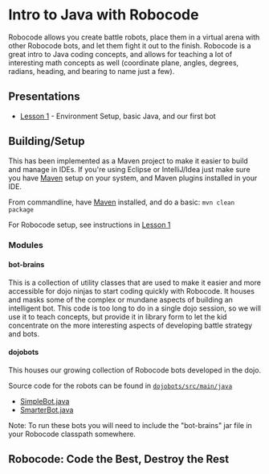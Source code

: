 # Intro to Java with Robocode
Robocode allows you create battle robots, place them in a virtual arena with other
Robocode bots, and let them fight it out to the finish.  Robocode is a great intro to Java coding concepts,
and allows for teaching a lot of interesting math concepts as well (coordinate plane, angles, degrees, radians,
heading, and bearing to name just a few).

## Presentations
- [Lesson 1](http://goo.gl/7ICTZ1) - Environment Setup, basic Java, and our first bot

## Building/Setup
This has been implemented as a Maven project to make it easier to build and manage in IDEs.  If you're using Eclipse
or IntelliJ/Idea just make sure you have [Maven](http://maven.apache.org/) setup on your system, and Maven plugins installed
in your IDE.

From commandline, have [Maven](http://maven.apache.org/) installed, and do a basic: ``mvn clean package``

For Robocode setup, see instructions in [Lesson 1](http://goo.gl/7ICTZ1)

### Modules
#### bot-brains
This is a collection of utility classes that are used to make it easier and more accessible for dojo ninjas to start
coding quickly with Robocode.  It houses and masks some of the complex or mundane aspects of building an intelligent
bot.  This code is too long to do in a single dojo session, so we will use it to teach concepts, but provide it in
library form to let the kid concentrate on the more interesting aspects of developing battle strategy and bots.

#### dojobots
This houses our growing collection of Robocode bots developed in the dojo.

Source code for the robots can be found in [``dojobots/src/main/java``](https://github.com/rvacoderdojo/lessons/tree/master/robocode/java-with-robocode/dojobots/src/main/java)

- [SimpleBot.java](https://github.com/rvacoderdojo/lessons/blob/master/robocode/java-with-robocode/dojobots/src/main/java/coderdojo/bots/simple/SimpleBot.java)
- [SmarterBot.java](https://github.com/rvacoderdojo/lessons/blob/master/robocode/java-with-robocode/dojobots/src/main/java/coderdojo/bots/smart/SmarterBot.java)

Note: To run these bots you will need to include the "bot-brains" jar file in your Robocode classpath somewhere.

## Robocode: Code the Best, Destroy the Rest

